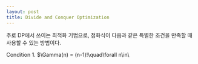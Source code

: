 ```yaml
---
layout: post
title: Divide and Conquer Optimization
---
```


주로 DP에서 쓰이는 최적화 기법으로, 점화식이 다음과 같은 특별한 조건을 만족할 때 사용할 수 있는 방법이다.

Condition 1. $\Gamma(n) = (n-1)!\quad\forall n\in\

<!--stackedit_data:
eyJoaXN0b3J5IjpbLTgzMTUzOTk4OCwtMzk2MDg2NTMwXX0=
-->